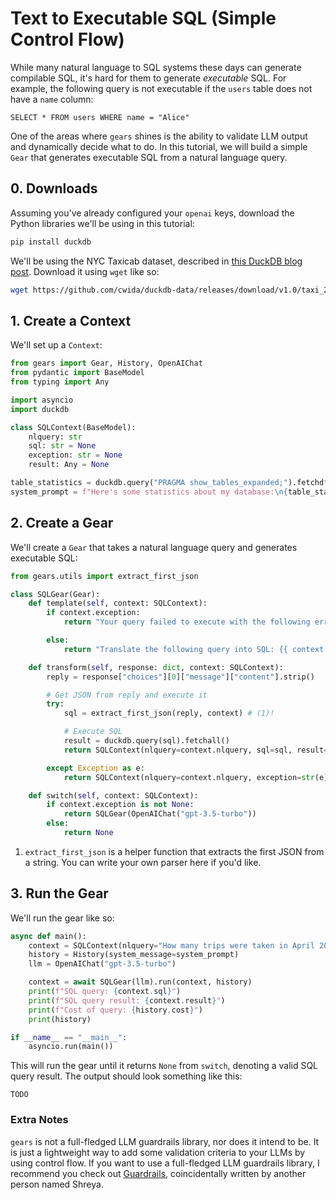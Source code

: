 # Text to Executable SQL (Simple Control Flow)

While many natural language to SQL systems these days can generate compilable SQL, it's hard for them to generate _executable_ SQL. For example, the following query is not executable if the `users` table does not have a `name` column:

```
SELECT * FROM users WHERE name = "Alice"
```

One of the areas where `gears` shines is the ability to validate LLM output and dynamically decide what to do. In this tutorial, we will build a simple `Gear` that generates executable SQL from a natural language query.

## 0. Downloads

Assuming you've already configured your `openai` keys, download the Python libraries we'll be using in this tutorial:

```bash
pip install duckdb
```

We'll be using the NYC Taxicab dataset, described in [this DuckDB blog post](https://duckdb.org/2021/06/25/querying-parquet.html). Download it using `wget` like so:

```bash
wget https://github.com/cwida/duckdb-data/releases/download/v1.0/taxi_2019_04.parquet
```

## 1. Create a Context

We'll set up a `Context`:

```python
from gears import Gear, History, OpenAIChat
from pydantic import BaseModel
from typing import Any

import asyncio
import duckdb

class SQLContext(BaseModel):
    nlquery: str
    sql: str = None
    exception: str = None
    result: Any = None

table_statistics = duckdb.query("PRAGMA show_tables_expanded;").fetchdf()
system_prompt = f"Here's some statistics about my database:\n{table_statistics.to_string(index=False)}"
```

## 2. Create a Gear

We'll create a `Gear` that takes a natural language query and generates executable SQL:

```python
from gears.utils import extract_first_json

class SQLGear(Gear):
    def template(self, context: SQLContext):
        if context.exception:
            return "Your query failed to execute with the following error: {{ context.exception }}\n\nPlease try again. Output the SQL as a JSON with key `sql` and value equal to the SQL query for me to run."

        else:
            return "Translate the following query into SQL: {{ context.nlquery }}\n\nMake sure the SQL is executable. Output the SQL as a JSON with key `sql` and value equal to the SQL query for me to run."

    def transform(self, response: dict, context: SQLContext):
        reply = response["choices"][0]["message"]["content"].strip()

        # Get JSON from reply and execute it
        try:
            sql = extract_first_json(reply, context) # (1)!

            # Execute SQL
            result = duckdb.query(sql).fetchall()
            return SQLContext(nlquery=context.nlquery, sql=sql, result=result)

        except Exception as e:
            return SQLContext(nlquery=context.nlquery, exception=str(e))

    def switch(self, context: SQLContext):
        if context.exception is not None:
            return SQLGear(OpenAIChat("gpt-3.5-turbo"))
        else:
            return None
```

1. `extract_first_json` is a helper function that extracts the first JSON from a string. You can write your own parser here if you'd like.

## 3. Run the Gear

We'll run the gear like so:

```python
async def main():
    context = SQLContext(nlquery="How many trips were taken in April 2019?")
    history = History(system_message=system_prompt)
    llm = OpenAIChat("gpt-3.5-turbo")

    context = await SQLGear(llm).run(context, history)
    print(f"SQL query: {context.sql}")
    print(f"SQL query result: {context.result}")
    print(f"Cost of query: {history.cost}")
    print(history)

if __name__ == "__main__":
    asyncio.run(main())
```

This will run the gear until it returns `None` from `switch`, denoting a valid SQL query result. The output should look something like this:

```
TODO
```

### Extra Notes

`gears` is not a full-fledged LLM guardrails library, nor does it intend to be. It is just a lightweight way to add some validation criteria to your LLMs by using control flow. If you want to use a full-fledged LLM guardrails library, I recommend you check out [Guardrails](https://shreyar.github.io/guardrails/), coincidentally written by another person named Shreya.
